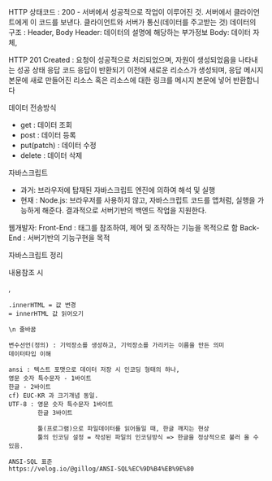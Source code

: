 HTTP 상태코드 : 200 - 서버에서 성공적으로 작업이 이루어진 것. 서버에서 클라이언트에게 이 코드를 보낸다.
클라이언트와 서버가 통신(데이터를 주고받는 것)
데이터의 구조 : Header, Body
Header: 데이터의 설명에 해당하는 부가정보
Body: 데이터 자체, 


HTTP 201 Created : 요청이 성공적으로 처리되었으며, 자원이 생성되었음을 나타내는 성공 상태 응답 코드
응답이 반환되기 이전에 새로운 리소스가 생성되며, 응답 메시지 본문에 새로 만들어진 리소스 혹은 리소스에 대한 링크를 메시지 본문에 넣어 반환합니다

데이터 전송방식
 - get : 데이터 조회
 - post : 데이터 등록
 - put(patch) : 데이터 수정
 - delete : 데이터 삭제

 자바스크립트
 - 과거: 브라우저에 탑재된 자바스크립트 엔진에 의하여 해석 및 실행
 - 현재 : 
    Node.js: 브라우저를 사용하지 않고, 자바스크립트 코드를 앱처럼, 실행을 가능하게 해준다.
    결과적으로 서버기반의 백엔드 작업을 지원한다.

웹개발자:
    Front-End : 태그를 참조하여, 제어 및 조작하는 기능을 목적으로 함
    Back-End : 서버기반의 기능구현을 목적

자바스크립트 정리
    <p>내용참조 시</p>, 

    .innerHTML = 값 변경
    = innerHTML 값 읽어오기

    \n 줄바꿈

    변수선언(정의) : 기억장소를 생성하고, 기억장소를 가리키는 이름을 만든 의미 
    데이터타입 이해
    
    ansi : 텍스트 포맷으로 데이터 저장 시 인코딩 형태의 하나, 
    영문 숫자 특수문자 - 1바이트
    한글 - 2바이트
    cf) EUC-KR 과 크기개념 동일.
    UTF-8 : 영문 숫자 특수문자 1바이트
            한글 3바이트

            툴(프로그램)으로 파일데이터를 읽어들일 때, 한글 깨지는 현상
            툴의 인코딩 설정 = 작성된 파일의 인코딩방식 => 한글을 정상적으로 불러 올 수 있음.

    ANSI-SQL 표준
    https://velog.io/@gillog/ANSI-SQL%EC%9D%B4%EB%9E%80